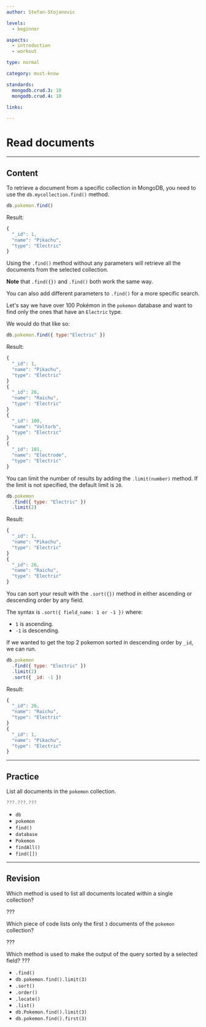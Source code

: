 ```yaml
---
author: Stefan-Stojanovic

levels:
  - beginner

aspects:
  - introduction
  - workout

type: normal

category: must-know

standards:
  mongodb.crud.3: 10
  mongodb.crud.4: 10

links:

---
```

# Read documents

---
## Content

To retrieve a document from a specific collection in MongoDB, you need to use the `db.mycollection.find()` method.

```javascript
db.pokemon.find()
```

Result:

```javascript
{
  "_id": 1,
  "name": "Pikachu",
  "type": "Electric"
}
```

Using the `.find()` method without any parameters will retrieve all the documents from the selected collection.

**Note** that `.find({})` and `.find()` both work the same way.

You can also add different parameters to `.find()` for a more specific search.

Let's say we have over 100 Pokémon in the `pokemon` database and want to find only the ones that have an `Electric` type.

We would do that like so:

```javascript
db.pokemon.find({ type:"Electric" })
```

Result:

```javascript
{
  "_id": 1,
  "name": "Pikachu",
  "type": "Electric"
}
{
  "_id": 26,
  "name": "Raichu",
  "type": "Electric"
}
{
  "_id": 100,
  "name": "Voltorb",
  "type": "Electric"
}
{
  "_id": 101,
  "name": "Electrode",
  "type": "Electric"
}
```

You can limit the number of results by adding the `.limit(number)` method. If the limit is not specified, the default limit is `20`.

```javascript
db.pokemon
  .find({ type: "Electric" })
  .limit(2)
```

Result:

```javascript
{
  "_id": 1,
  "name": "Pikachu",
  "type": "Electric"
}
{
  "_id": 26,
  "name": "Raichu",
  "type": "Electric"
}
```

You can sort your result with the `.sort({})` method in either ascending or descending order by any field.

The syntax is `.sort({ field_name: 1 or -1 })` where:
- `1` is ascending.
- `-1` is descending.

If we wanted to get the top 2 pokemon sorted in descending order by `_id`, we can run.

```javascript
db.pokemon
  .find({ type: "Electric" })
  .limit(2)
  .sort({ _id: -1 })
```

Result:

```javascript
{
  "_id": 26,
  "name": "Raichu",
  "type": "Electric"
}
{
  "_id": 1,
  "name": "Pikachu",
  "type": "Electric"
}
```

---
## Practice

List all documents in the `pokemon` collection.

```javascript
???.???.???
```

* `db`
* `pokemon`
* `find()`
* `database`
* `Pokemon`
* `findAll()`
* `find([])`

---
## Revision

Which method is used to list all documents located within a single collection?

???

Which piece of code lists only the first `3` documents of the `pokemon` collection?

???

Which method is used to make the output of the query sorted by a selected field?
???

* `.find()`
* `db.pokemon.find().limit(3)`
* `.sort()`
* `.order()`
* `.locate()`
* `.list()`
* `db.Pokemon.find().limit(3)`
* `db.pokemon.find().first(3)`
